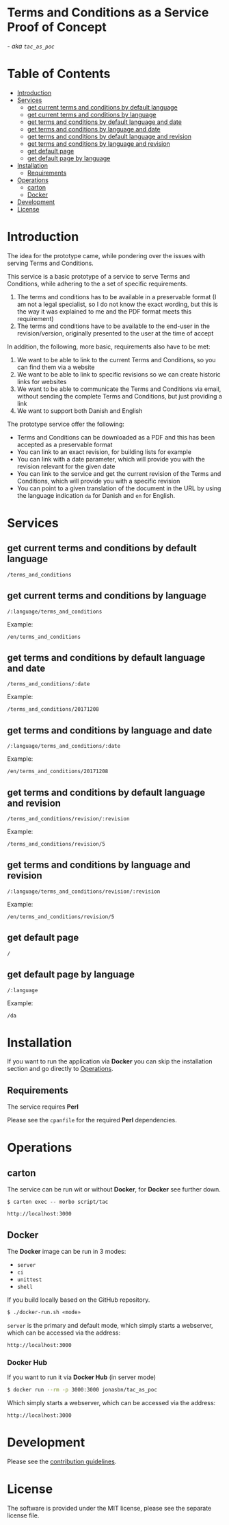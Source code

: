 # Terms and Conditions as a Service Proof of Concept
_- aka `tac_as_poc`_

# Table of Contents

<!-- MarkdownTOC -->

- [Introduction](#introduction)
- [Services](#services)
	- [get current terms and conditions by default language](#get-current-terms-and-conditions-by-default-language)
	- [get current terms and conditions by language](#get-current-terms-and-conditions-by-language)
	- [get terms and conditions by default language and date](#get-terms-and-conditions-by-default-language-and-date)
	- [get terms and conditions by language and date](#get-terms-and-conditions-by-language-and-date)
	- [get terms and conditions by default language and revision](#get-terms-and-conditions-by-default-language-and-revision)
	- [get terms and conditions by language and revision](#get-terms-and-conditions-by-language-and-revision)
	- [get default page](#get-default-page)
	- [get default page by language](#get-default-page-by-language)
- [Installation](#installation)
	- [Requirements](#requirements)
- [Operations](#operations)
	- [carton](#carton)
	- [Docker](#docker)
- [Development](#development)
- [License](#license)

<!-- /MarkdownTOC -->

<a name="introduction"></a>
# Introduction

The idea for the prototype came, while pondering over the issues with serving Terms and Conditions.

This service is a basic prototype of a service to serve Terms and Conditions, while adhering to the a set of specific requirements.

1. The terms and conditions has to be available in a preservable format (I am not a legal specialist, so I do not know the exact wording, but this is the way it was explained to me and the PDF format meets this requirement)
2. The terms and conditions have to be available to the end-user in the revision/version, originally presented to the user at the time of accept

In addition, the following, more basic, requirements also have to be met:

1. We want to be able to link to the current Terms and Conditions, so you can find them via a website
2. We want to be able to link to specific revisions so we can create historic links for websites
3. We want to be able to communicate the Terms and Conditions via email, without sending the complete Terms and Conditions, but just providing a link
4. We want to support both Danish and English

The prototype service offer the following:

- Terms and Conditions can be downloaded as a PDF and this has been accepted as a preservable format
- You can link to an exact revision, for building lists for example
- You can link with a date parameter, which will provide you with the revision relevant for the given date
- You can link to the service and get the current revision of the Terms and Conditions, which will provide you with a specific revision
- You can point to a given translation of the document in the URL by using the language indication `da` for Danish and  `en` for English.

<a name="services"></a>
# Services

<a name="get-current-terms-and-conditions-by-default-language"></a>
## get current terms and conditions by default language

    /terms_and_conditions

<a name="get-current-terms-and-conditions-by-language"></a>
## get current terms and conditions by language

    /:language/terms_and_conditions

Example:

    /en/terms_and_conditions

<a name="get-terms-and-conditions-by-default-language-and-date"></a>
## get terms and conditions by default language and date

    /terms_and_conditions/:date

Example:

    /terms_and_conditions/20171208

<a name="get-terms-and-conditions-by-language-and-date"></a>
## get terms and conditions by language and date

    /:language/terms_and_conditions/:date

Example:

    /en/terms_and_conditions/20171208

<a name="get-terms-and-conditions-by-default-language-and-revision"></a>
## get terms and conditions by default language and revision

    /terms_and_conditions/revision/:revision

Example:

    /terms_and_conditions/revision/5

<a name="get-terms-and-conditions-by-language-and-revision"></a>
## get terms and conditions by language and revision

    /:language/terms_and_conditions/revision/:revision

Example:

    /en/terms_and_conditions/revision/5

<a name="get-default-page"></a>
## get default page

    /

<a name="get-default-page-by-language"></a>
## get default page by language

    /:language

Example:

    /da

<a name="installation"></a>
# Installation

If you want to run the application via **Docker** you can skip the installation section and go directly to [Operations](#operations).

<a name="requirements"></a>
## Requirements

The service requires **Perl**

Please see the `cpanfile` for the required **Perl** dependencies.

<a name="operations"></a>
# Operations

<a name="carton"></a>
## carton

The service can be run wit or without **Docker**, for **Docker** see further down.

```shell
$ carton exec -- morbo script/tac
```

```
http://localhost:3000
```

<a name="docker"></a>
## Docker

The **Docker** image can be run in 3 modes:

- `server`
- `ci`
- `unittest`
- `shell`

If you build locally based on the GitHub repository.

```bash
$ ./docker-run.sh «mode»
```

`server` is the primary and default mode, which simply starts a webserver, which can be accessed via the address:

```
http://localhost:3000
```

### Docker Hub

If you want to run it via **Docker Hub** (in server mode)

```bash
$ docker run --rm -p 3000:3000 jonasbn/tac_as_poc
```

Which simply starts a webserver, which can be accessed via the address:

```
http://localhost:3000
```

<a name="development"></a>
# Development

Please see the [contribution guidelines](CONTRIBUTING.md).

<a name="license"></a>
# License 

The software is provided under the MIT license, please see the separate license file.
